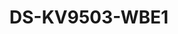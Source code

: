 ---
id: 8
title: "DS-KV9503-WBE1"
slug: "video-8"
subTitle: "Vandal-Resistant Facial Recognition IP Villa Door Station"
category: "videointercom"
imgCard: "/src/assets/images/videointercom/DS-KV9503-WBE1/DS-KV9503-WBE1-1.webp"
imgAlt: "DS-KV9503-WBE1"
thumbnails: [
  "/src/assets/images/videointercom/DS-KV9503-WBE1/DS-KV9503-WBE1-1.webp",
  "/src/assets/images/videointercom/DS-KV9503-WBE1/DS-KV9503-WBE1-2.webp",
  "/src/assets/images/videointercom/DS-KV9503-WBE1/DS-KV9503-WBE1-3.webp",
]
features: [
  "4.3-inch color LCD screen with 800 × 480 resolution",
  "Dual 2 MP cameras with IR for enhanced visibility",
  "One-touch physical call button for easy operation",
  "Standard PoE power supply",
  "Durable IK08 & IP65-rated metal housing",
  "Multi-authentication: Face, PIN, Card, QR code, Bluetooth",
  "Direct call to Hik-Connect app without indoor station",
]
rating: 4.5
reviewCount: 50
specifications: {
  System_parameters: {
    Operation_system: "Linux",
    ROM: "4 GB",
    RAM: "1 GB",
    Processor: "Embeded high performance processor"
  },
  Display_parameters: {
    Screen_size: "4.3-inch",
    Operation_method: "Capacitive touch screen",
    Type: "IPS",
    Resolution: "800 × 480",
    Luminance: "425 cd/m²"
  },
  Video_parameters: {
    Lens: "2",
    Resolution: "2 × 2 MP",
    FOV: "Horizontal: 88°, Vertical: 44°",
    Wide_dynamic_range_WDR: "Support 120 dB",
    Supplement_light: "IR light, up to 3 m",
    Video_compression_standard: "Main stream and sub stream: H.264; Third stream: H.265"
  },
  Audio_parameters: {
    Audio_input: "1 built-in omnidirectional microphone",
    Audio_compression_standard: "G.711u、G.711a、Opus、AAC-LD、AAC-LC、G.726、G.722.1",
    Audio_output: "1 built-in loudspeaker",
    Audio_compression_bitrate: "G.711u、G.711a、Opus：64kbps；G.722.1、G.726：32kbps；AAC-LD、AAC-LC：16kbps",
    Audio_quality: "Noise suppression and echo cancellation",
    Volume_adjustment: "Adjustable"
  }
}
---